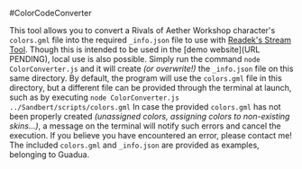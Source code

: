 #ColorCodeConverter

This tool allows you to convert a Rivals of Aether Workshop character's `colors.gml` file into the required `_info.json` file to use with [Readek's Stream Tool](https://github.com/Readek/RoA-Stream-Tool).
Though this is intended to be used in the [demo website](URL PENDING), local use is also possible. Simply run the command `node ColorConverter.js` and it will create *(or overwrite!)* the `_info.json` file on this same directory. By default, the program will use the `colors.gml` file in this directory, but a different file can be provided through the terminal at launch, such as by executing `node ColorConverter.js ../Sandbert/scripts/colors.gml`
In case the provided `colors.gml` has not been properly created *(unassigned colors, assigning colors to non-existing skins...)*, a message on the terminal will notify such errors and cancel the execution. If you believe you have encountered an error, please contact me!
The included `colors.gml` and `_info.json` are provided as examples, belonging to Guadua.
